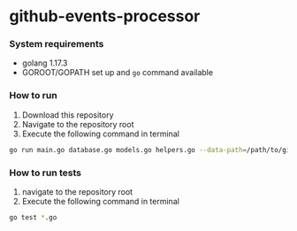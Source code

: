# github-events-processor

### System requirements
- golang 1.17.3
- GOROOT/GOPATH set up and `go` command available

### How to run
1. Download this repository
2. Navigate to the repository root
3. Execute the following command in terminal
```bash
go run main.go database.go models.go helpers.go --data-path=/path/to/github-events-processor/data
```

### How to run tests
1. navigate to the repository root
2. Execute the following command in terminal
```bash
go test *.go
```